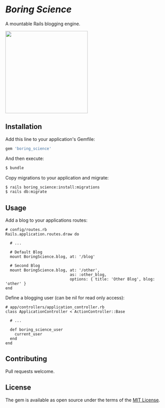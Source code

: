 <h1><i>Boring Science</i></h1>

A mountable Rails blogging engine.

<img src="https://vignette.wikia.nocookie.net/spongebob/images/8/87/The_Paper_088.png/revision/latest" width=256></img>

## Installation
Add this line to your application's Gemfile:

```ruby
gem 'boring_science'
```

And then execute:
```bash
$ bundle
```

Copy migrations to your application and migrate:
```bash
$ rails boring_science:install:migrations
$ rails db:migrate
```

## Usage
Add a blog to your applications routes:
```
# config/routes.rb
Rails.application.routes.draw do

  # ...

  # Default Blog
  mount BoringScience.blog, at: '/blog'

  # Second Blog
  mount BoringScience.blog, at: '/other',
                            as: :other_blog,
                            options: { title: 'Other Blog', blog: 'other' }
end
```

Define a blogging user (can be nil for read only access):
```
# app/controllers/application_controller.rb
class ApplicationController < ActionController::Base

  # ...

  def boring_science_user
    current_user
  end
end
```

## Contributing
Pull requests welcome.

## License
The gem is available as open source under the terms of the [MIT License](https://opensource.org/licenses/MIT).
